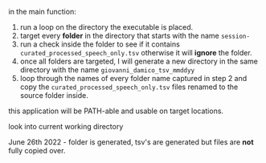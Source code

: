 in the main function:
1. run a loop on the directory the executable is placed.
2. target every **folder** in the directory that starts with the name `session-`
3. run a check inside the folder to see if it contains `curated_processed_speech_only.tsv` otherwise it will **ignore** the folder.
4. once all folders are targeted, I will generate a new directory in the same directory with the name `giovanni_damico_tsv_mmddyy`
5. loop through the names of every folder name captured in step 2 and copy the `curated_processed_speech_only.tsv` files renamed to the source folder inside.

this application will be PATH-able and usable on target locations.


look into current working directory


June 26th 2022 - folder is generated, tsv's are generated but files are **not** fully copied over.
